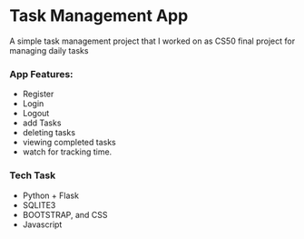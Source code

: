 # Task Management App
A simple task management project that I worked on as CS50 final project for managing
daily tasks

### App Features:
- Register
- Login
- Logout
- add Tasks
- deleting tasks
- viewing completed tasks
- watch for tracking time.

### Tech Task
* Python + Flask
* SQLITE3
* BOOTSTRAP, and CSS
* Javascript
